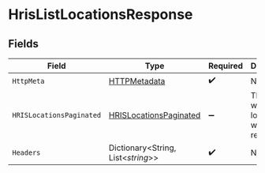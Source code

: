 # HrisListLocationsResponse


## Fields

| Field                                                                       | Type                                                                        | Required                                                                    | Description                                                                 |
| --------------------------------------------------------------------------- | --------------------------------------------------------------------------- | --------------------------------------------------------------------------- | --------------------------------------------------------------------------- |
| `HttpMeta`                                                                  | [HTTPMetadata](../../Models/Components/HTTPMetadata.md)                     | :heavy_check_mark:                                                          | N/A                                                                         |
| `HRISLocationsPaginated`                                                    | [HRISLocationsPaginated](../../Models/Components/HRISLocationsPaginated.md) | :heavy_minus_sign:                                                          | The list of work locations was retrieved.                                   |
| `Headers`                                                                   | Dictionary<String, List<*string*>>                                          | :heavy_check_mark:                                                          | N/A                                                                         |